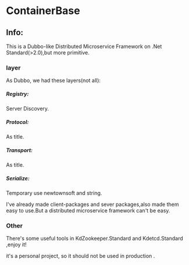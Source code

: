 # ContainerBase
## Info:
This is a Dubbo-like Distributed Microservice Framework on .Net Standard(>2.0),but more primitive.

### layer

As Dubbo, we had these layers(not all):

##### Registry:
Server Discovery. 

##### Protocol:
As title.

##### Transport:
As title.

##### Serialize:
Temporary use newtownsoft and string.

I've already made client-packages and sever packages,also made them easy to use.But a distributed microservice framework can't be easy.

### Other
There's some useful tools in KdZookeeper.Standard and Kdetcd.Standard ,enjoy it!

it's a personal project, so it should not be used in production .
